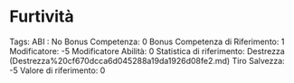 # Furtività

Tags: ABI
: No
Bonus Competenza: 0
Bonus Competenza di Riferimento: 1
Modificatore: -5
Modificatore  Abilità: 0
Statistica di riferimento: Destrezza (Destrezza%20cf670dcca6d045288a19da1926d08fe2.md)
Tiro Salvezza: -5
Valore di riferimento: 0